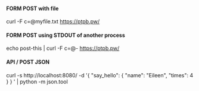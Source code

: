 #### FORM POST with file
curl -F c=@myfile.txt https://ptpb.pw/

#### FORM POST using STDOUT of another process
echo post-this | curl -F c=@- https://ptpb.pw/

#### API / POST JSON
curl -s http://localhost:8080/ -d '{ "say_hello": { "name": "Eileen", "times": 4 } } ' | python -m json.tool